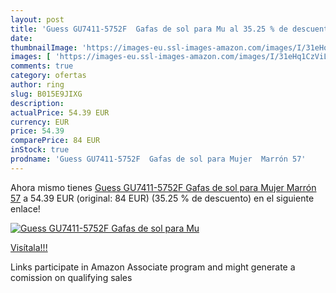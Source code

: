 ```yaml
---
layout: post
title: 'Guess GU7411-5752F  Gafas de sol para Mu al 35.25 % de descuento'
date: 
thumbnailImage: 'https://images-eu.ssl-images-amazon.com/images/I/31eHq1CzViL._SL200_.jpg'
images: [ 'https://images-eu.ssl-images-amazon.com/images/I/31eHq1CzViL._SL200_.jpg' ]
comments: true
category: ofertas
author: ring
slug: B015E9JIXG
description:
actualPrice: 54.39 EUR
currency: EUR
price: 54.39
comparePrice: 84 EUR
inStock: true
prodname: 'Guess GU7411-5752F  Gafas de sol para Mujer  Marrón 57'
---
```


Ahora mismo tienes [Guess GU7411-5752F  Gafas de sol para Mujer  Marrón 57](https://www.amazon.es/dp/B015E9JIXG/?tag=tolees-21) a 54.39 EUR (original: 84 EUR) (35.25 %  de descuento) en el siguiente enlace!

[![Guess GU7411-5752F  Gafas de sol para Mu](https://images-eu.ssl-images-amazon.com/images/I/31eHq1CzViL._SL200_.jpg)](https://www.amazon.es/dp/B015E9JIXG/?tag=tolees-21)

[Visítala!!!](https://www.amazon.es/dp/B015E9JIXG/?tag=tolees-21)

Links participate in Amazon Associate program and might generate a comission on qualifying sales
